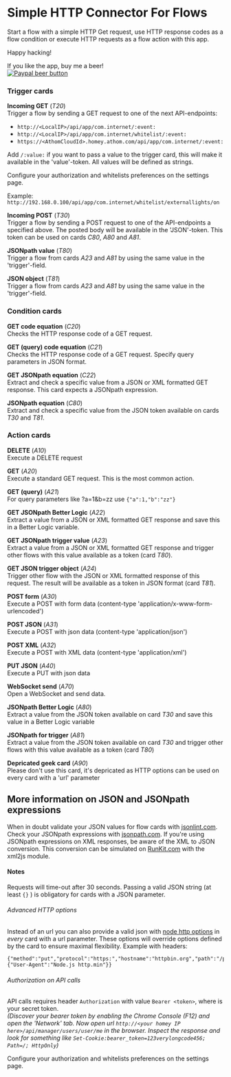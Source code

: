 # Simple HTTP Connector For Flows
Start a flow with a simple HTTP Get request, use HTTP response codes as a flow
condition or execute HTTP requests as a flow action with this app.

Happy hacking!  

If you like the app, buy me a beer!  
[![Paypal beer button](https://www.paypalobjects.com/webstatic/en_US/i/btn/png/blue-pill-paypal-34px.png)](http://PayPal.Me/ErikvanDongen)

### Trigger cards
**Incoming GET**  (*T20*)  
Trigger a flow by sending a GET request to one of the next API-endpoints:
- `http://<LocalIP>/api/app/com.internet/:event:`
- `http://<LocalIP>/api/app/com.internet/whitelist/:event:`
- `https://<AthomCloudId>.homey.athom.com/api/app/com.internet/:event:`

Add `/:value:` if you want to pass a value to the trigger card, this will make it available in the 'value'-token. All values will be defined as strings.

Configure your authorization and whitelists preferences on the settings page.

Example: `http://192.168.0.100/api/app/com.internet/whitelist/externallights/on`

**Incoming POST** (*T30*)  
Trigger a flow by sending a POST request to one of the API-endpoints a specified above. The posted body will be available in the 'JSON'-token. This token can be used on cards *C80*, *A80* and *A81*.

**JSONpath value** (*T80*)  
Trigger a flow from cards *A23* and *A81* by using the same value in the 'trigger'-field.

**JSON object** (*T81*)  
Trigger a flow from cards *A23* and *A81* by using the same value in the 'trigger'-field.

### Condition cards
**GET code equation** (*C20*)  
Checks the HTTP response code of a GET request.

**GET (query) code equation** (*C21*)  
Checks the HTTP response code of a GET request. Specify query parameters in JSON format.

**GET JSONpath equation** (*C22*)  
Extract and check a specific value from a JSON or XML formatted GET response. This card expects a JSONpath expression.

**JSONpath equation** (*C80*)  
Extract and check a specific value from the JSON token available on cards *T30* and *T81*.

### Action cards
**DELETE** (*A10*)  
Execute a DELETE request

**GET** (*A20*)  
Execute a standard GET request. This is the most common action.  

**GET (query)** (*A21*)  
For query parameters like ?a=1&b=zz use `{"a":1,"b":"zz"}`  

**GET JSONpath Better Logic** (*A22*)  
Extract a value from a JSON or XML formatted GET response and save this in a Better Logic variable.

**GET JSONpath trigger value** (*A23*)  
Extract a value from a JSON or XML formatted GET response and trigger other flows with this value available as a token (card *T80*).

**GET JSON trigger object** (*A24*)  
Trigger other flow with the JSON or XML formatted response of this request. The result will be available as a token in JSON format (card *T81*).

**POST form** (*A30*)  
Execute a POST with form data (content-type 'application/x-www-form-urlencoded')

**POST JSON** (*A31*)  
Execute a POST with json data (content-type 'application/json')

**POST XML** (*A32*)  
Execute a POST with XML data (content-type 'application/xml')  

**PUT JSON** (*A40*)  
Execute a PUT with json data

**WebSocket send** (*A70*)  
Open a WebSocket and send data.

**JSONpath Better Logic** (*A80*)  
Extract a value from the JSON token available on card *T30* and save this value in a Better Logic variable  

**JSONpath for trigger** (*A81*)  
Extract a value from the JSON token available on card *T30* and trigger other flows with this value available as a token (card *T80*)

**Depricated geek card** (*A90*)  
Please don't use this card, it's depricated as HTTP options can be used on every card with a 'url' parameter

## More information on JSON and JSONpath expressions
When in doubt validate your JSON values for flow cards with [jsonlint.com](http://jsonlint.com/).
Check your JSONpath expressions with [jsonpath.com](http://jsonpath.com/).
If you're using JSONpath expressions on XML responses, be aware of the XML to JSON conversion. This conversion can be simulated on [RunKit.com](https://runkit.com/585436e8fcbda700135741a7/586d421e08e18e001389a004) with the xml2js module.

#### Notes   
  Requests will time-out after 30 seconds.
  Passing a valid JSON string (at least `{}` ) is obligatory for cards with a JSON parameter.

###### Advanced HTTP options
  Instead of an url you can also provide a valid json with [node http options](https://nodejs.org/api/http.html#http_http_request_options_callback) in *every* card with a url parameter. These options will override options defined by the card to ensure maximal flexibility. Example with headers:
  ```
  {"method":"put","protocol":"https:","hostname":"httpbin.org","path":"/put","headers":{"User-Agent":"Node.js http.min"}}
  ```

###### Authorization on API calls
  API calls requires header `Authorization` with value `Bearer <token>`, where <token> is your secret token.  
  *(Discover your bearer token by enabling the Chrome Console (F12) and open the 'Network' tab. Now open url `http://<your homey IP here>/api/manager/users/user/me` in the browser. Inspect the response and look for something like `Set-Cookie:bearer_token=123verylongcode456; Path=/; HttpOnly`)*

  Configure your authorization and whitelists preferences on the settings page.
